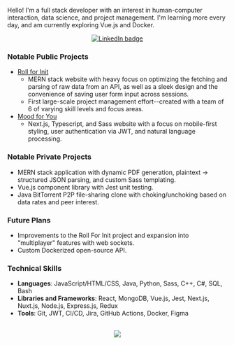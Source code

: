 Hello! I'm a full stack developer with an interest in human-computer interaction, data science, and project management. I'm learning more every day, and am currently exploring Vue.js and Docker.

<p align="center">
  <a href="https://linkedin.com/in/michaela-isaacs">
    <img src="https://img.shields.io/badge/LinkedIn-0077B5?style=for-the-badge&logo=linkedin&logoColor=white" alt="LinkedIn badge">
  </a>
</p>

### Notable Public Projects
- [Roll for Init](https://github.com/Roll-For-Init/Roll-For-Init)
  - MERN stack website with heavy focus on optimizing the fetching and parsing of raw data from an API, as well as a sleek design and the convenience of saving user form input across sessions.
  - First large-scale project management effort--created with a team of 6 of varying skill levels and focus areas.
- [Mood for You](https://github.com/misaacs21/journal_app)
  - Next.js, Typescript, and Sass website with a focus on mobile-first styling, user authentication via JWT, and natural language processing.

### Notable Private Projects
- MERN stack application with dynamic PDF generation, plaintext -> structured JSON parsing, and custom Sass templating. 
- Vue.js component library with Jest unit testing.
- Java BitTorrent P2P file-sharing clone with choking/unchoking based on data rates and peer interest.

### Future Plans
- Improvements to the Roll For Init project and expansion into "multiplayer" features with web sockets.
- Custom Dockerized open-source API.

### Technical Skills
- **Languages**: JavaScript/HTML/CSS, Java, Python, Sass, C++, C#, SQL, Bash
- **Libraries and Frameworks**: React, MongoDB, Vue.js, Jest, Next.js, Nuxt.js, Node.js, Express.js, Redux
- **Tools**: Git, JWT, CI/CD, Jira, GitHub Actions, Docker, Figma  <br/><br/>

<p align="center">
  <a href="https://github.com/anuraghazra/github-readme-stats" alt="misaacs21's GitHub stats">
    <img src="https://github-readme-stats.vercel.app/api?username=misaacs21&count_private=true&show_icons=true&theme=onedark&hide_rank=false&hide=stars">
  </a>
</p>
